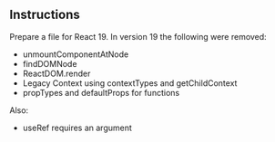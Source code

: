 ## Instructions

Prepare a file for React 19. In version 19 the following were removed:

* unmountComponentAtNode
* findDOMNode
* ReactDOM.render
* Legacy Context using contextTypes and getChildContext
* propTypes and defaultProps for functions

Also:

* useRef requires an argument